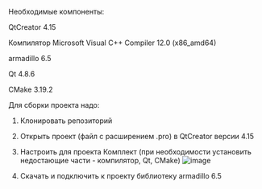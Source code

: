 Необходимые компоненты:

QtCreator 4.15

Компилятор Microsoft Visual C++ Compiler 12.0 (x86_amd64)

armadillo 6.5

Qt 4.8.6

CMake 3.19.2




Для сборки проекта надо:
1) Клонировать репозиторий

2) Открыть проект (файл с расширением .pro) в QtCreator версии 4.15

3) Настроить для проекта Комплект (при необходимости установить недостающие части - компилятор, Qt, CMake)
![image](https://user-images.githubusercontent.com/60773749/174451797-ce9fdf67-a94a-471f-bc97-81dce9533467.png)

4) Скачать и подключить к проекту библиотеку armadillo 6.5
